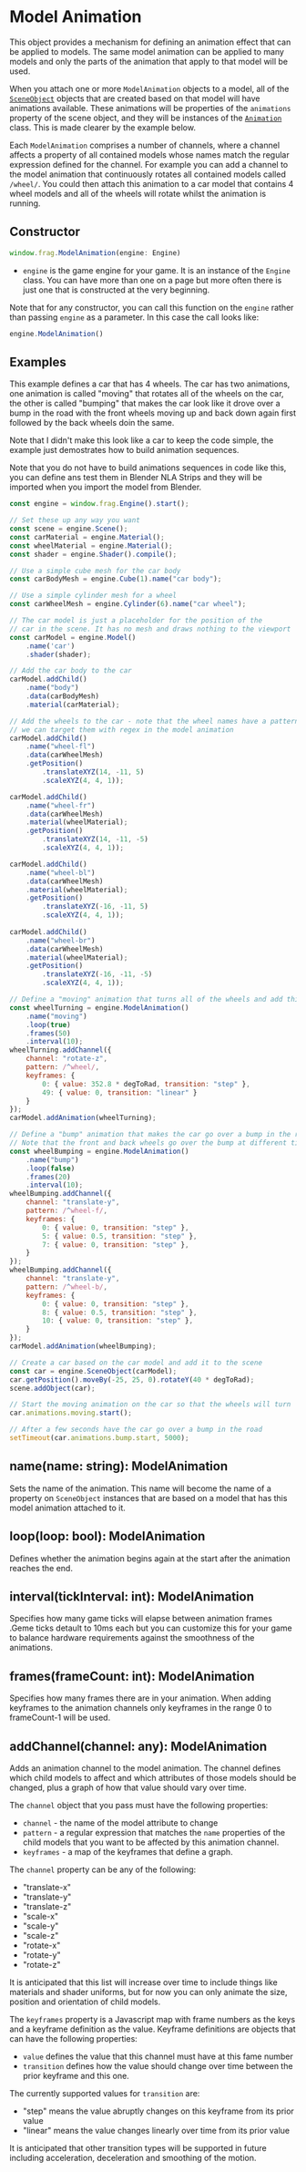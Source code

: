 # Model Animation

This object provides a mechanism for defining an animation effect that
can be applied to models. The same model animation can be applied to
many models and only the parts of the animation that apply to that
model will be used.

When you attach one or more `ModelAnimation` objects to a model, all of the
[`SceneObject`](scene-object.md) objects that are created based on that model 
will have animations available. These animations will be properties of 
the `animations` property of the scene object, and they will be instances of the 
[`Animation`](animation.md) class. This is made clearer by the example below.

Each `ModelAnimation` comprises a number of channels, where a channel affects
a property of all contained models whose names match the regular expression
defined for the channel. For example you can add a channel to the model animation
that continuously rotates all contained models called `/wheel/`. You could then
attach this animation to a car model that contains 4 wheel models and all of the
wheels will rotate whilst the animation is running.

## Constructor
```javascript
window.frag.ModelAnimation(engine: Engine)
```

* `engine` is the game engine for your game. It is an instance of the `Engine` class. You can 
  have more than one on a page but more often there is just one that is constructed at the 
  very beginning.

Note that for any constructor, you can call this function on the `engine` rather than passing
`engine` as a parameter. In this case the call looks like:

```javascript
engine.ModelAnimation()
```

## Examples
This example defines a car that has 4 wheels. The car has two animations, one
animation is called "moving" that rotates all of the wheels on the car, the
other is called "bumping" that makes the car look like it drove over a bump
in the road with the front wheels moving up and back down again first followed 
by the back wheels doin the same.

Note that I didn't make this look like a car to keep the code simple, the example
just demostrates how to build animation sequences.

Note that you do not have to build animations sequences in code like this, you
can define ans test them in Blender NLA Strips and they will be imported when
you import the model from Blender.

```javascript
const engine = window.frag.Engine().start();

// Set these up any way you want
const scene = engine.Scene();
const carMaterial = engine.Material();
const wheelMaterial = engine.Material();
const shader = engine.Shader().compile();

// Use a simple cube mesh for the car body
const carBodyMesh = engine.Cube(1).name("car body");

// Use a simple cylinder mesh for a wheel
const carWheelMesh = engine.Cylinder(6).name("car wheel");

// The car model is just a placeholder for the position of the
// car in the scene. It has no mesh and draws nothing to the viewport
const carModel = engine.Model()
    .name('car')
    .shader(shader);

// Add the car body to the car
carModel.addChild()
    .name("body")
    .data(carBodyMesh)
    .material(carMaterial);

// Add the wheels to the car - note that the wheel names have a pattern so that
// we can target them with regex in the model animation
carModel.addChild()
    .name("wheel-fl")
    .data(carWheelMesh)
    .getPosition()
        .translateXYZ(14, -11, 5)
        .scaleXYZ(4, 4, 1));

carModel.addChild()
    .name("wheel-fr")
    .data(carWheelMesh)
    .material(wheelMaterial);
    .getPosition()
        .translateXYZ(14, -11, -5)
        .scaleXYZ(4, 4, 1));

carModel.addChild()
    .name("wheel-bl")
    .data(carWheelMesh)
    .material(wheelMaterial);
    .getPosition()
        .translateXYZ(-16, -11, 5)
        .scaleXYZ(4, 4, 1));
        
carModel.addChild()
    .name("wheel-br")
    .data(carWheelMesh)
    .material(wheelMaterial);
    .getPosition()
        .translateXYZ(-16, -11, -5)
        .scaleXYZ(4, 4, 1));

// Define a "moving" animation that turns all of the wheels and add this to the car model
const wheelTurning = engine.ModelAnimation()
    .name("moving")
    .loop(true)
    .frames(50)
    .interval(10);
wheelTurning.addChannel({
    channel: "rotate-z",
    pattern: /^wheel/,
    keyframes: {
        0: { value: 352.8 * degToRad, transition: "step" },
        49: { value: 0, transition: "linear" }
    }
});
carModel.addAnimation(wheelTurning);

// Define a "bump" animation that makes the car go over a bump in the road
// Note that the front and back wheels go over the bump at different times
const wheelBumping = engine.ModelAnimation()
    .name("bump")
    .loop(false)
    .frames(20)
    .interval(10);
wheelBumping.addChannel({
    channel: "translate-y",
    pattern: /^wheel-f/,
    keyframes: {
        0: { value: 0, transition: "step" },
        5: { value: 0.5, transition: "step" },
        7: { value: 0, transition: "step" },
    }
});
wheelBumping.addChannel({
    channel: "translate-y",
    pattern: /^wheel-b/,
    keyframes: {
        0: { value: 0, transition: "step" },
        8: { value: 0.5, transition: "step" },
        10: { value: 0, transition: "step" },
    }
});
carModel.addAnimation(wheelBumping);

// Create a car based on the car model and add it to the scene
const car = engine.SceneObject(carModel);
car.getPosition().moveBy(-25, 25, 0).rotateY(40 * degToRad);
scene.addObject(car);

// Start the moving animation on the car so that the wheels will turn
car.animations.moving.start();

// After a few seconds have the car go over a bump in the road
setTimeout(car.animations.bump.start, 5000);
```

## name(name: string): ModelAnimation
Sets the name of the animation. This name will become the name of a
property on `SceneObject` instances that are based on a model that
has this model animation attached to it.

## loop(loop: bool): ModelAnimation
Defines whether the animation begins again at the start after the
animation reaches the end.

## interval(tickInterval: int): ModelAnimation
Specifies how many game ticks will elapse between animation frames .Geme 
ticks detault to 10ms each but you can customize this for your game to 
balance hardware requirements against the smoothness of the animations.

## frames(frameCount: int): ModelAnimation
Specifies how many frames there are in your animation. When adding keyframes
to the animation channels only keyframes in the range 0 to frameCount-1 will
be used.

## addChannel(channel: any): ModelAnimation
Adds an animation channel to the model animation. The channel defines
which child models to affect and which attributes of those models should
be changed, plus a graph of how that value should vary over time.

The `channel` object that you pass must have the following properties:
* `channel` - the name of the model attribute to change
* `pattern` - a regular expression that matches the `name` properties of
  the child models that you want to be affected by this animation channel.
* `keyframes` - a map of the keyframes that define a graph.

The `channel` property can be any of the following:
* "translate-x"
* "translate-y"
* "translate-z"
* "scale-x"
* "scale-y"
* "scale-z"
* "rotate-x"
* "rotate-y"
* "rotate-z"

It is anticipated that this list will increase over time to include
things like materials and shader uniforms, but for now you can only
animate the size, position and orientation of child models.

The `keyframes` property is a Javascript map with frame numbers as
the keys and a keyframe definition as the value. Keyframe definitions
are objects that can have the following properties:
* `value` defines the value that this channel must have at this fame number
* `transition` defines how the value should change over time between
  the prior keyframe and this one.

The currently supported values for `transition` are:
* "step" means the value abruptly changes on this keyframe from its prior value
* "linear" means the value changes linearly over time from its prior value

It is anticipated that other transition types will be supported in
future including acceleration, deceleration and smoothing of the motion.